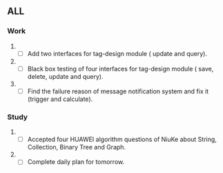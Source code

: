 ## ALL
### Work
1. - [ ]  Add two interfaces for tag-design module ( update and query).
2. - [ ]  Black box testing of four interfaces for tag-design module ( save, delete, update and query).
3. - [ ]  Find the failure reason of message notification system and fix it (trigger and calculate).
### Study
1. - [ ]  Accepted four HUAWEI algorithm questions of NiuKe about String, Collection, Binary Tree and Graph.
2. - [ ]  Complete daily plan for tomorrow.